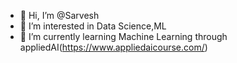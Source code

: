 - 👋 Hi, I’m @Sarvesh
- 👀 I’m interested in Data Science,ML
- 🌱 I’m currently learning Machine Learning through appliedAI(https://www.appliedaicourse.com/)

<!---
Sarvesh236/Sarvesh236 is a ✨ special ✨ repository because its `README.md` (this file) appears on your GitHub profile.
You can click the Preview link to take a look at your changes.
--->
